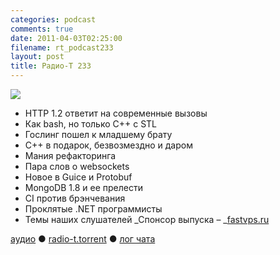 ```yaml
---
categories: podcast
comments: true
date: 2011-04-03T02:25:00
filename: rt_podcast233
layout: post
title: Радио-Т 233
---
```


![](https://radio-t.com/images/radio-t/rt233.png)


- HTTP 1.2 ответит на современные вызовы
- Как bash, но только C++ с STL
- Гослинг пошел к младшему брату
- C++ в подарок, безвозмездно и даром
- Мания рефакторинга
- Пара слов о websockets
- Новое в Guice и Protobuf
- MongoDB 1.8 и ее прелести
- CI против брэнчевания
- Проклятые .NET программисты
- Темы наших слушателей
_Спонсор выпуска – _[fastvps.ru](http://fastvps.ru/)

[аудио](http://archive.rucast.net/radio-t/media/rt_podcast233.mp3) ● [radio-t.torrent](http://www.radio-t.com/torrents/rt_podcast233.mp3.torrent) ● [лог чата](http://chat.radio-t.com/logs/radio-t-233.html)<audio src="http://archive.rucast.net/radio-t/media/rt_podcast233.mp3" preload="none"></audio>

